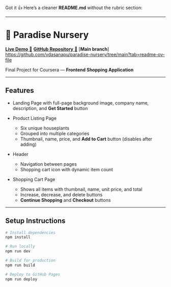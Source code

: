 Got it 👍 Here’s a cleaner **README.md** without the rubric section:

---

# 🌱 Paradise Nursery

[**Live Demo** 🚀](https://vdasanapu.github.io/paradise-nursery/)
[**GitHub Repository** 📂](https://github.com/vdasanapu/paradise-nursery)
[**Main branch**] https://github.com/vdasanapu/paradise-nursery/tree/main?tab=readme-ov-file

Final Project for Coursera — **Frontend Shopping Application**

---

## Features

* Landing Page with full-page background image, company name, description, and **Get Started** button
* Product Listing Page

  * Six unique houseplants
  * Grouped into multiple categories
  * Thumbnail, name, price, and **Add to Cart** button (disables after adding)
* Header

  * Navigation between pages
  * Shopping cart icon with dynamic item count
* Shopping Cart Page

  * Shows all items with thumbnail, name, unit price, and total
  * Increase, decrease, and delete buttons
  * **Continue Shopping** and **Checkout** buttons

---

## Setup Instructions

```bash
# Install dependencies
npm install

# Run locally
npm run dev

# Build for production
npm run build

# Deploy to GitHub Pages
npm run deploy
```


